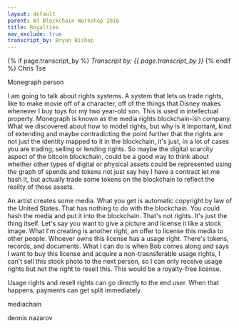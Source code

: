 ```yaml
---
layout: default
parent: W3 Blockchain Workshop 2016
title: Royalties
nav_exclude: true
transcript_by: Bryan Bishop
---
```


{% if page.transcript_by %} <i>Transcript by:
{{ page.transcript_by }}</i> {% endif %} Chris Tse

Monegraph person

I am going to talk about rights systems. A system that lets us trade
rights, like to make movie off of a character, off of the things that
Disney makes whenever I buy toys for my two year-old son. This is used
in intellectual property. Monegraph is known as the media rights
blockchain-ish company. What we discovered about how to model rights,
but why is it important, kind of extending and maybe contradicting the
point further that the rights are not just the identity mapped to it in
the blockchain, it's just, in a lot of cases you are trading, selling or
lending rights. So maybe the digital scarcity aspect of the bitcoin
blockchain, could be a good way to think about whether other types of
digital or physical assets could be represented using the graph of
spends and tokens not just say hey I have a contract let me hash it, but
actually trade some tokens on the blockchain to reflect the reality of
those assets.

An artist creates some media. What you get is automatic copyright by law
of the United States. That has nothing to do with the blockchain. You
could hash the media and put it into the blockchain. That's not rights.
It's just the thing itself. Let's say you want to give a picture and
license it like a stock image. What I'm creating is another right, an
offer to license this media to other people. Whoever owns this license
has a usage right. There's tokens, records, and documents. What I can do
is when Bob comes along and says I want to buy this license and acquire
a non-trasnsferable usage rights, I can't sell this stock photo to the
next person, so I can only receive usage rights but not the right to
resell this. This would be a royalty-free license.

Usage rights and resell rights can go directly to the end user. When
that happens, payments can get split immediately.

mediachain

dennis nazarov
